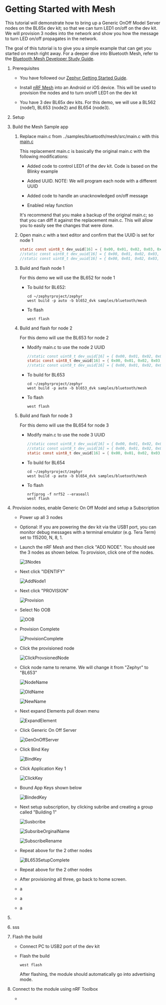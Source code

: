 # Getting Started with Mesh

This tutorial will demonstrate how to bring up a Generic OnOff Model Server nodes on the BL65x dev kit; so that we can turn LED1 on/off on the dev kit. We will provision 3 nodes into the network and show you how the message to turn LED on/off propagates in the network.

The goal of this tutorial is to give you a simple example that can get you started on mesh right away. For a deeper dive into Bluetooth Mesh,  refer to the [Bluetooth Mesh Developer Study Guide](https://www.bluetooth.com/blog/bluetooth-mesh-developer-study-guide-v2-0/). 



1. Prerequisites

   - You have followed our [Zephyr Getting Started Guide](ubuntu.md).

   - Install [nRF Mesh](https://www.nordicsemi.com/Software-and-tools/Development-Tools/nRF-Mesh) into an Android or iOS device. This will be used to provision the nodes and to turn on/off LED1 on the dev kit

   - You have 3 dev BL65x dev kits. For this demo, we will use a BL562 (node1), BL653 (node2) and BL654 (node3).

     

2. Setup

   

3. Build the Mesh Sample app

   1. Replace main.c from ../samples/bluetooth/mesh/src/main.c with this [main.c](../src/mesh/main.c)

      This replacement main.c is basically the original main.c with the following modifications:

      - Added code to control LED1 of the dev kit. Code is based on the Blinky example

      - Added UUID. NOTE: We will program each node with a different UUID

      - Added code to handle an unacknowledged on/off message
      - Enabled relay function

      It's recommend that you make a backup of the original main.c; so that you can diff it against the replacement main.c. This will allow you to easily see the changes that were done.

   2. Open main.c with a text editor and confirm that the UUID is set for node 1

      ```c
      static const uint8_t dev_uuid[16] = { 0x00, 0x01, 0x02, 0x03, 0x04, 0x05, 0x06, 0x07, 0x08,0x09, 0x0A, 0x0B, 0x0C, 0x0D, 0x0E, 0x01 }; //use for node 1
      //static const uint8_t dev_uuid[16] = { 0x00, 0x01, 0x02, 0x03, 0x04, 0x05, 0x06, 0x07, 0x08,0x09, 0x0A, 0x0B, 0x0C, 0x0D, 0x0E, 0x02 }; //use for node 2
      //static const uint8_t dev_uuid[16] = { 0x00, 0x01, 0x02, 0x03, 0x04, 0x05, 0x06, 0x07, 0x08,0x09, 0x0A, 0x0B, 0x0C, 0x0D, 0x0E, 0x03 }; //use for node 3
      ```

      

   3. Build and flash node 1

      For this demo we will use the BL652 for node 1

      - To build for BL652:

        ```
        cd ~/zephyrproject/zephyr
        west build -p auto -b bl652_dvk samples/bluetooth/mesh 
        ```

      - To flash

        ```
        west flash
        ```

        

   4. Build and flash for node 2

      For this demo will use the BL653 for node 2

      - Modify main.c to use the node 2 UUID

        ```c
        //static const uint8_t dev_uuid[16] = { 0x00, 0x01, 0x02, 0x03, 0x04, 0x05, 0x06, 0x07, 0x08,0x09, 0x0A, 0x0B, 0x0C, 0x0D, 0x0E, 0x01 }; //use for node 1
        static const uint8_t dev_uuid[16] = { 0x00, 0x01, 0x02, 0x03, 0x04, 0x05, 0x06, 0x07, 0x08,0x09, 0x0A, 0x0B, 0x0C, 0x0D, 0x0E, 0x02 }; //use for node 2
        //static const uint8_t dev_uuid[16] = { 0x00, 0x01, 0x02, 0x03, 0x04, 0x05, 0x06, 0x07, 0x08,0x09, 0x0A, 0x0B, 0x0C, 0x0D, 0x0E, 0x03 }; //use for node 3
        ```

        

      - To build for BL653

        ```
        cd ~/zephyrproject/zephyr
        west build -p auto -b bl653_dvk samples/bluetooth/mesh 
        ```

      - To flash

        ```
        west flash
        ```

   5. Build and flash for node 3

      For this demo will use the BL654 for node 3

      - Modify main.c to use the node 3 UUID

        ```c
        //static const uint8_t dev_uuid[16] = { 0x00, 0x01, 0x02, 0x03, 0x04, 0x05, 0x06, 0x07, 0x08,0x09, 0x0A, 0x0B, 0x0C, 0x0D, 0x0E, 0x01 }; //use for node 1
        //static const uint8_t dev_uuid[16] = { 0x00, 0x01, 0x02, 0x03, 0x04, 0x05, 0x06, 0x07, 0x08,0x09, 0x0A, 0x0B, 0x0C, 0x0D, 0x0E, 0x02 }; //use for node 2
        static const uint8_t dev_uuid[16] = { 0x00, 0x01, 0x02, 0x03, 0x04, 0x05, 0x06, 0x07, 0x08,0x09, 0x0A, 0x0B, 0x0C, 0x0D, 0x0E, 0x03 }; //use for node 3
        ```

        

      - To build for BL654

        ```
        cd ~/zephyrproject/zephyr
        west build -p auto -b bl654_dvk samples/bluetooth/mesh 
        ```

      - To flash

        ```
        nrfjprog -f nrf52 --eraseall
        west flash
        ```

   

4. Provision nodes, enable Generic On Off Model  and setup a Subscription

   - Power up all 3 nodes
   
   - Optional: If you are powering the dev kit via the USB1 port, you can monitor debug messages with a terminal emulator (e.g. Tera Term) set to 115200, N, 8, 1. 
   
   - Launch the nRF Mesh and then click "ADD NODE". You should see the 3 nodes as shown below. To provision, click one of the nodes.
   
     ![3Nodes](../images/mesh/3Nodes.png)
   
     
   
   - Next click "IDENTIFY"
   
     ![AddNode1](../images/mesh/AddNode1.png)
   
   - Next click "PROVISION"
   
     ![Provision](../images/mesh/Provision.png)
   
   - Select No OOB
   
     ![OOB](../images/mesh/OOB.png)
   
   - Provision Complete
   
     ![ProvisionComplete](../images/mesh/ProvisionComplete.png)
   
   - Click the provisioned node
   
     ![ClickProvsionedNode](../images/mesh/ClickProvsionedNode.png)
   
   - Click node name to rename. We will change it from "Zephyr" to "BL653"
   
     ![NodeName](../images/mesh/NodeName.png)
   
     
   
     ![OldName](../images/mesh/OldName.png)
   
     
   
     ![NewName](../images/mesh/NewName.png)
   
   - Next expand Elements pull down menu
   
     ![ExpandElement](../images/mesh/ExpandElement.png)
   
   - Click Generic On Off Server
   
     ![GenOnOffServer](../images/mesh/GenOnOffServer.png)
	
   - Click Bind Key
   
     ![BindKey](../images/mesh/BindKey.png)
	
   - Click Application Key 1
   
     ![ClickKey](../images/mesh/ClickKey.png)
	
   - Bound App Keys shown below
   
     ![BindedKey](../images/mesh/BoundKey.png)
   
     
   
   - Next setup subscription, by clicking subribe and creating a group called "Building 1"
   
     ![Susbcribe](../images/mesh/Susbcribe.png)
   
     ![SubsribeOrginalName](../images/mesh/SubsribeOrginalName.png)
   
     ![SubscribeRename](../images/mesh/SubscribeRename.png)
   
   - Repeat above for the 2 other nodes
   
     ![BL653SetupComplete](C:\GitHub\Test\images\mesh\BL653SetupComplete.png)
   
   - Repeat above for the 2 other nodes
   
   - After provisioning all three, go back to home screen.
   
   - a
   
   - a
   
   - a



5. 

6. sss

7. Flash the build

   - Connect PC to USB2 port of the dev kit

   - Flash the build

     ```
     west flash
     ```

     After flashing, the module should automatically go into advertising mode.

     

8. Connect to the module using nRF Toolbox

   - 

